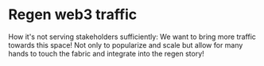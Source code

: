 # Regen web3 traffic

How it's not serving stakeholders sufficiently: We want to bring more traffic towards this space! Not only to popularize and scale but allow for many hands to touch the fabric and integrate into the regen story!
